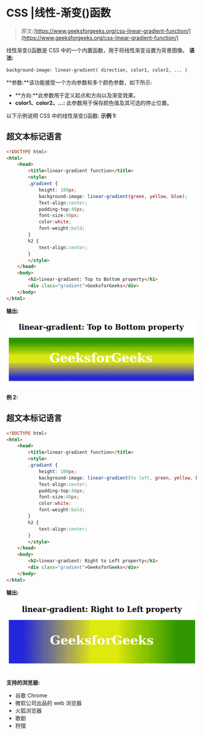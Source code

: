 # CSS |线性-渐变()函数

> 原文:[https://www.geeksforgeeks.org/css-linear-gradient-function/](https://www.geeksforgeeks.org/css-linear-gradient-function/)

线性渐变()函数是 CSS 中的一个内置函数，用于将线性渐变设置为背景图像。
**语法:**

```html
background-image: linear-gradient( direction, color1, color2, ... )
```

**参数:**该功能接受一个方向参数和多个颜色参数，如下所示:

*   **方向:**此参数用于定义起点和方向以及渐变效果。
*   **color1、color2、…:** 此参数用于保存颜色值及其可选的停止位置。

以下示例说明 CSS 中的线性渐变()函数:
**示例 1:**

## 超文本标记语言

```html
<!DOCTYPE html>
<html>
    <head>
        <title>linear-gradient function</title>
        <style>
        .gradient {
            height: 100px;
            background-image: linear-gradient(green, yellow, blue);
            Text-align:center;
            padding-top:40px;
            font-size:40px;
            color:white;
            font-weight:bold;
        }
        h2 {
            text-align:center;
        }
        </style>
    </head>
    <body>
        <h2>linear-gradient: Top to Bottom property</h1>
        <div class="gradient">GeeksforGeeks</div>
    </body>
</html>
```

**输出:**

![](img/a211a90b550d7bd408b2cffbb414c624.png)

**例 2:**

## 超文本标记语言

```html
<!DOCTYPE html>
<html>
    <head>
        <title>linear-gradient function</title>
        <style>
        .gradient {
            height: 100px;
            background-image: linear-gradient(to left, green, yellow, blue);
            Text-align:center;
            padding-top:40px;
            font-size:40px;
            color:white;
            font-weight:bold;
        }
        h2 {
            text-align:center;
        }
        </style>
    </head>
    <body>
        <h2>linear-gradient: Right to Left property</h1>
        <div class="gradient">GeeksforGeeks</div>
    </body>
</html>
```

**输出:**

![](img/dbe36515013a55b033efa922adf33648.png)

**支持的浏览器:**

*   谷歌 Chrome
*   微软公司出品的 web 浏览器
*   火狐浏览器
*   歌剧
*   狩猎